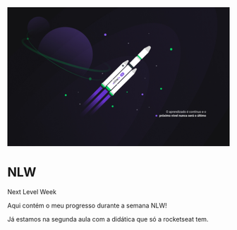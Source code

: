 <img width="auto" src="https://github.com/paulo-mesquita/NLW/blob/master/wallpaper/1%20-%20NLW%20%2302%20-%201400x900.jpg">

# NLW
Next Level Week

Aqui contém o meu progresso durante a semana NLW!

Já estamos na segunda aula com a didática que só a rocketseat tem.
